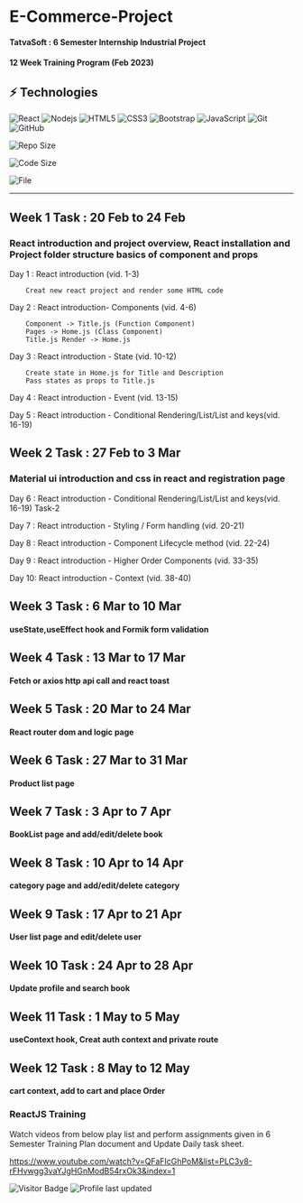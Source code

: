 # E-Commerce-Project
#### TatvaSoft : 6 Semester Internship Industrial Project
#### 12 Week Training Program (Feb 2023)

## ⚡ Technologies

![React](https://img.shields.io/badge/-React-black?style=flat-square&logo=react)
![Nodejs](https://img.shields.io/badge/-Nodejs-black?style=flat-square&logo=Node.js)
![HTML5](https://img.shields.io/badge/-HTML5-E34F26?style=flat-square&logo=html5&logoColor=white)
![CSS3](https://img.shields.io/badge/-CSS3-1572B6?style=flat-square&logo=css3)
![Bootstrap](https://img.shields.io/badge/-Bootstrap-563D7C?style=flat-square&logo=bootstrap)
![JavaScript](https://img.shields.io/badge/-JavaScript-black?style=flat-square&logo=javascript)
![Git](https://img.shields.io/badge/-Git-black?style=flat-square&logo=git)
![GitHub](https://img.shields.io/badge/-GitHub-181717?style=flat-square&logo=github)

![Repo Size](https://img.shields.io/github/repo-size/zapadiya007/E-Commerce-Project?label=Repo%20Size)

![Code Size](https://img.shields.io/github/languages/code-size/zapadiya007/E-Commerce-Project?label=Code%20Size)

![File](https://img.shields.io/github/directory-file-count/zapadiya007/E-Commerce-Project?label=File%20in%20This%20Repo)

------

## Week 1 Task : 20 Feb to 24 Feb
### React introduction and project overview, React installation and Project folder structure basics of component and props

Day 1 : React introduction (vid. 1-3) 

        Creat new react project and render some HTML code
        
Day 2 : React introduction- Components (vid. 4-6)

        Component -> Title.js (Function Component)
        Pages -> Home.js (Class Component)
        Title.js Render -> Home.js 

Day 3 : React introduction - State (vid. 10-12) 
        
        Create state in Home.js for Title and Description
        Pass states as props to Title.js 

Day 4 : React introduction - Event (vid. 13-15)

Day 5 : React introduction - Conditional Rendering/List/List and keys(vid. 16-19)


## Week 2 Task : 27 Feb to 3 Mar
### Material ui introduction and css in react and registration page

Day 6 : React introduction - Conditional Rendering/List/List and keys(vid. 16-19) Task-2

Day 7 : React introduction - Styling / Form handling (vid. 20-21)

Day 8 : React introduction - Component Lifecycle method (vid. 22-24) 

Day 9 : React introduction - Higher Order Components (vid. 33-35)

Day 10: React introduction - Context (vid. 38-40)


## Week 3 Task : 6 Mar to 10 Mar
#### useState,useEffect hook and Formik form validation

## Week 4 Task : 13 Mar to 17 Mar
#### Fetch or axios http api call and react toast

## Week 5 Task : 20 Mar to 24 Mar
#### React router dom and logic page

## Week 6 Task : 27 Mar to 31 Mar
#### Product list page

## Week 7 Task : 3 Apr to 7 Apr
#### BookList page and add/edit/delete book

## Week 8 Task : 10 Apr to 14 Apr
#### category page and add/edit/delete category

## Week 9 Task : 17 Apr to 21 Apr
#### User list page and edit/delete user

## Week 10 Task : 24 Apr to 28 Apr
#### Update profile and search book

## Week 11 Task : 1 May to 5 May
#### useContext hook, Creat auth context and private route

## Week 12 Task : 8 May to 12 May
#### cart context, add to cart and place Order


### ReactJS Training
Watch videos from below play list and perform assignments given in 6 Semester Training Plan document and Update Daily task sheet.

https://www.youtube.com/watch?v=QFaFIcGhPoM&list=PLC3y8-rFHvwgg3vaYJgHGnModB54rxOk3&index=1




![Visitor Badge](https://visitor-badge.laobi.icu/badge?page_id=zapadiya007.E-Commerce-Project)
![Profile last updated](https://img.shields.io/github/last-commit/zapadiya007/E-Commerce-Project/master?label=Last%20updated&style=flat)
